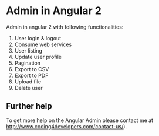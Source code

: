 # Admin in Angular 2

Admin in angular 2 with following functionalities:

1) User login & logout
2) Consume web services
3) User listing
4) Update user profile
5) Pagination
6) Export to CSV
6) Export to PDF
7) Upload file
8) Delete user



## Further help

To get more help on the Angular Admin please contact me at http://www.coding4developers.com/contact-us/).
